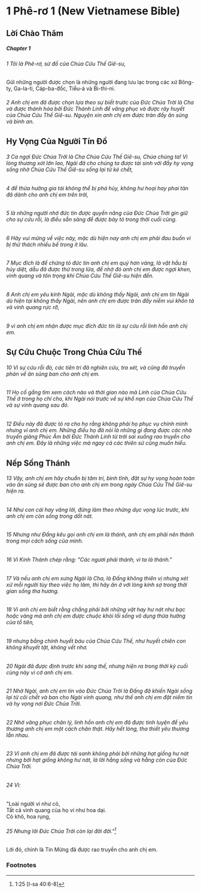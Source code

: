 
# 1 Phê-rơ 1 (New Vietnamese Bible)
## Lời Chào Thăm

##### Chapter 1
###### 1 Tôi là Phê-rơ, sứ đồ của Chúa Cứu Thế Giê-su,
Gửi những người được chọn là những người đang lưu lạc trong các xứ Bông-ty, Ga-la-ti, Cáp-ba-đốc, Tiểu-á và Bi-thi-ni.

###### 2 Anh chị em đã được chọn lựa theo sự biết trước của Đức Chúa Trời là Cha và được thánh hóa bởi Đức Thánh Linh để vâng phục và được rảy huyết của Chúa Cứu Thế Giê-su. Nguyện xin anh chị em được tràn đầy ân sủng và bình an.

## Hy Vọng Của Người Tín Đồ

###### 3 Ca ngợi Đức Chúa Trời là Cha Chúa Cứu Thế Giê-su, Chúa chúng ta! Vì lòng thương xót lớn lao, Ngài đã cho chúng ta được tái sinh với đầy hy vọng sống nhờ Chúa Cứu Thế Giê-su sống lại từ kẻ chết,  
###### 4 để thừa hưởng gia tài không thể bị phá hủy, không hư hoại hay phai tàn đã dành cho anh chị em trên trời,  
###### 5 là những người nhờ đức tin được quyền năng của Đức Chúa Trời gìn giữ cho sự cứu rỗi, là điều sẵn sàng để được bày tỏ trong thời cuối cùng.

###### 6 Hãy vui mừng về việc này, mặc dù hiện nay anh chị em phải đau buồn vì bị thử thách nhiều bề trong ít lâu.

###### 7 Mục đích là để chứng tỏ đức tin anh chị em quý hơn vàng, là vật hầu bị hủy diệt, dẫu đã được thử trong lửa, để nhờ đó anh chị em được ngợi khen, vinh quang và tôn trọng khi Chúa Cứu Thế Giê-su hiện đến.

###### 8 Anh chị em yêu kính Ngài, mặc dù không thấy Ngài, anh chị em tin Ngài dù hiện tại không thấy Ngài, nên anh chị em được tràn đầy niềm vui khôn tả và vinh quang rực rỡ,  
###### 9 vì anh chị em nhận được mục đích đức tin là sự cứu rỗi linh hồn anh chị em.

## Sự Cứu Chuộc Trong Chúa Cứu Thế

###### 10 Vì sự cứu rỗi đó, các tiên tri đã nghiên cứu, tra xét, và cũng đã truyền phán về ân sủng ban cho anh chị em.  
###### 11 Họ cố gắng tìm xem cách nào và thời gian nào mà Linh của Chúa Cứu Thế ở trong họ chỉ cho, khi Ngài nói trước về sự khổ nạn của Chúa Cứu Thế và sự vinh quang sau đó.  
###### 12 Điều này đã được tỏ ra cho họ rằng không phải họ phục vụ chính mình nhưng vì anh chị em. Những điều họ đã nói là những gì đang được các nhà truyền giảng Phúc Âm bởi Đức Thánh Linh từ trời sai xuống rao truyền cho anh chị em. Đây là những việc mà ngay cả các thiên sứ cũng muốn hiểu.

## Nếp Sống Thánh

###### 13 Vậy, anh chị em hãy chuẩn bị tâm trí, bình tĩnh, đặt sự hy vọng hoàn toàn vào ân sủng sẽ được ban cho anh chị em trong ngày Chúa Cứu Thế Giê-su hiện ra.  
###### 14 Như con cái hay vâng lời, đừng làm theo những dục vọng lúc trước, khi anh chị em còn sống trong dốt nát.  
###### 15 Nhưng như Đấng kêu gọi anh chị em là thánh, anh chị em phải nên thánh trong mọi cách sống của mình.  
###### 16 Vì Kinh Thánh chép rằng: "Các ngươi phải thánh, vì ta là thánh."

###### 17 Và nếu anh chị em xưng Ngài là Cha, là Đấng không thiên vị nhưng xét xử mỗi người tùy theo việc họ làm, thì hãy ăn ở với lòng kính sợ trong thời gian sống tha hương.  
###### 18 Vì anh chị em biết rằng chẳng phải bởi những vật hay hư nát như bạc hoặc vàng mà anh chị em được chuộc khỏi lối sống vô dụng thừa hưởng của tổ tiên,  
###### 19 nhưng bằng chính huyết báu của Chúa Cứu Thế, như huyết chiên con không khuyết tật, không vết nhơ.  
###### 20 Ngài đã được định trước khi sáng thế, nhưng hiện ra trong thời kỳ cuối cùng này vì cớ anh chị em.  
###### 21 Nhờ Ngài, anh chị em tin vào Đức Chúa Trời là Đấng đã khiến Ngài sống lại từ cõi chết và ban cho Ngài vinh quang, như thế anh chị em đặt niềm tin và hy vọng nơi Đức Chúa Trời.

###### 22 Nhờ vâng phục chân lý, linh hồn anh chị em đã được tinh luyện để yêu thương anh chị em một cách chân thật. Hãy hết lòng, tha thiết yêu thương lẫn nhau.  
###### 23 Vì anh chị em đã được tái sanh không phải bởi những hạt giống hư nát nhưng bởi hạt giống không hư nát, là lời hằng sống và hằng còn của Đức Chúa Trời.  
###### 24 Vì:
"Loài người ví như cỏ,  
    Tất cả vinh quang của họ ví như hoa dại.  
Cỏ khô, hoa rụng,  

###### 25     Nhưng lời Đức Chúa Trời còn lại đời đời."[^a]
Lời đó, chính là Tin Mừng đã được rao truyền cho anh chị em.

### Footnotes
[^a]: 1:25 [I-sa 40:6-8]

